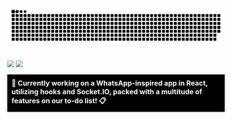 
<div align="center">
  <a href="https://1999azzar.github.io/1999AZZAR/">
  <img  src="https://github.com/1999AZZAR/1999AZZAR/blob/main/resources/img/grid-snake.svg"
       alt="snake" /></a>
</div>

<p float="left">
  <img src="https://github-readme-stats.vercel.app/api?username=CrazyDiamond24&theme=dracula&show_icons=true&rank_icon=github&hide=prs,issues" width="425"/>
  <img src="https://i.ibb.co/S3Y9Hmc/Untitled-design-1.png"width="400"  /> 
</p>

<div style="background-color: black; padding: 10px;">
  <strong style="color: white; font-size: 16px;">🚀 Currently working on a WhatsApp-inspired app in React, 
utilizing hooks and Socket.IO, packed with a multitude of features on our to-do list! 📋</strong>
</div>
<!--


- 🔭 I’m currently working on ...
- 🌱 I’m currently learning ...
- 👯 I’m looking to collaborate on ...
- 🤔 I’m looking for help with ...
- 💬 Ask me about ...
- 📫 How to reach me: ...
- 😄 Pronouns: ...
- ⚡ Fun fact: ...
-->
